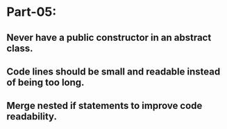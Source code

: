 # Part-05:

## Never have a public constructor in an abstract class.

## Code lines should be small and readable instead of being too long.

## Merge nested if statements to improve code readability.